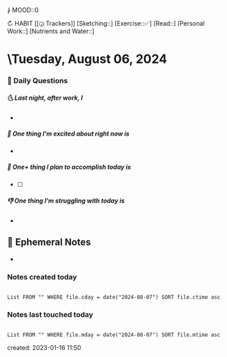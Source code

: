 ⨑ MOOD::0

↻ HABIT [[◶ Trackers]]
[Sketching::]
[Exercise::✅]
[Read::]
[Personal Work::]
[Nutrients and Water::]

# \Tuesday, August 06, 2024

### 📅 Daily Questions

##### 🌜 Last night, after work, I

-

##### 🙌 One thing I'm excited about right now is

-

##### 🚀 One+ thing I plan to accomplish today is

- [ ]

##### 👎 One thing I'm struggling with today is

-

## 📝 Ephemeral Notes

-

### Notes created today

```dataview

List FROM "" WHERE file.cday = date("2024-08-07") SORT file.ctime asc

```

### Notes last touched today

```dataview

List FROM "" WHERE file.mday = date("2024-08-07") SORT file.mtime asc

```

created: 2023-01-16 11:50
